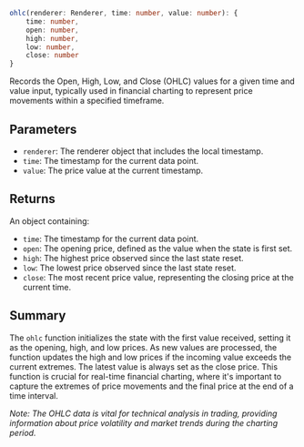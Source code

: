 ```ts
ohlc(renderer: Renderer, time: number, value: number): {
    time: number,
    open: number,
    high: number,
    low: number,
    close: number
}
```

Records the Open, High, Low, and Close (OHLC) values for a given time and value input, typically used in financial charting to represent price movements within a specified timeframe.

## Parameters

- `renderer`: The renderer object that includes the local timestamp.
- `time`: The timestamp for the current data point.
- `value`: The price value at the current timestamp.

## Returns

An object containing:
- `time`: The timestamp for the current data point.
- `open`: The opening price, defined as the value when the state is first set.
- `high`: The highest price observed since the last state reset.
- `low`: The lowest price observed since the last state reset.
- `close`: The most recent price value, representing the closing price at the current time.

## Summary

The `ohlc` function initializes the state with the first value received, setting it as the opening, high, and low prices. As new values are processed, the function updates the high and low prices if the incoming value exceeds the current extremes. The latest value is always set as the close price. This function is crucial for real-time financial charting, where it's important to capture the extremes of price movements and the final price at the end of a time interval.

*Note: The OHLC data is vital for technical analysis in trading, providing information about price volatility and market trends during the charting period.*
